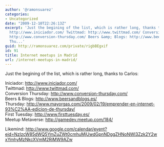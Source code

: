 ```yaml
---
author: '@ramonsuarez'
categories:
- Uncategorized
date: "2009-12-10T22:26:13Z"
excerpt: 'Just the begining of the list, which is rather long, thanks to Carlos: Iniciador:
  http://www.iniciador.com/ Twittmad: http://www.twittmad.com/ Conversion Thursday:
  http://www.conversion-thursday.com/ Beers &amp; Blogs: http://www.beersandblogs.es/
  Thu...'
guid: http://ramonsuarez.com/private/rigbBEgxif
id: 91
title: Internet meetups in Madrid
url: /internet-meetups-in-madrid/
---
```


Just the begining of the list, which is rather long, thanks to Carlos:

Iniciador: <http://www.iniciador.com/>  
 Twittmad: <http://www.twittmad.com/>  
 Conversion Thursday: <http://www.conversion-thursday.com/>  
 Beers &amp; Blogs: <http://www.beersandblogs.es/>  
 Thursday: <http://www.mayorgas.com/2009/02/19/emprender-en-internet-93%C2%AA-edicion-de-thursday/>  
 First Tuesday: <http://www.firsttuesday.es/>  
 Meetup Metaverse: <http://gamedev.meetup.com/184/>

[](http://gamedev.meetup.com/184/) Likemind: <http://www.google.com/calendar/event?eid=NzIzcW85dWQ5YmZuZWt0cmhuMjUwdGpnNDggZHNoNWI3Zzk2Y2wxYmhyMzNkcXVmM2RiMW9AZw>
